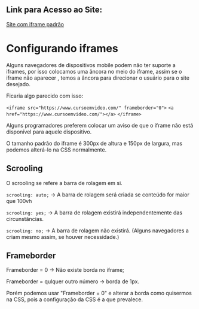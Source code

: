 ## Link para Acesso ao Site:

[Site com iframe padrão](https://andersonr-o.github.io/Html-Css/Configurando%20iFrames/iFrame002.html)

# Configurando iframes

Alguns navegadores de dispositivos mobile podem não ter suporte a iframes, por isso colocamos uma âncora no meio do iframe, assim se o iframe não aparecer , temos a âncora para direcionar o usuário para o site desejado.

Ficaria algo parecido com isso: 

``<iframe src="https://www.cursoemvideo.com/" frameborder="0">``
``<a href="https://www.cursoemvideo.com/"></a>``
``</iframe>``

Alguns programadores preferem colocar um aviso de que o iframe não está disponível para aquele dispositivo.

O tamanho padrão do iframe é 300px de altura e 150px de largura, mas podemos alterá-lo na CSS normalmente.

## Scrooling

O scrooling se refere a barra de rolagem em si.

``scrooling: auto;`` &rightarrow; A barra de rolagem será criada se  conteúdo for maior que 100vh

``scrooling: yes;`` &rightarrow; A barra de rolagem existirá independentemente das circunstâncias.

``scrooling: no;`` &rightarrow; A barra de rolagem não existirá. (Alguns navegadores a criam mesmo assim, se houver necessidade.)

## Frameborder

Frameborder = 0 &rightarrow; Não existe borda no iframe;

Frameborder = qulquer outro número &rightarrow; borda de 1px.

Porém podemos usar "Frameborder = 0" e alterar a borda como quisermos na CSS, pois a configuração da CSS é a que prevalece.
